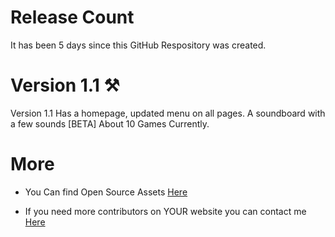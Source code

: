 # Release Count
It has been 5 days since this GitHub Respository was created.
# Version 1.1 ⚒️
Version 1.1 Has a homepage, updated menu on all pages. A soundboard with a few sounds [BETA] About 10 Games Currently.
# More
- You Can find Open Source Assets [Here](https://github.com/n-jramirez/Open-Source)

- If you need more contributors on YOUR website you can contact me [Here](Github.com)
